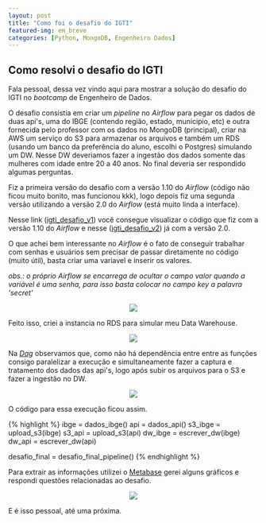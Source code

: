 ```yaml
---
layout: post
title: "Como foi o desafio do IGTI"
featured-img: em_breve
categories: [Python, MongoDB, Engenheiro Dados]
---
```


## Como resolvi o desafio do IGTI

Fala pessoal, dessa vez vindo aqui para mostrar a solução do desafio do IGTI no _bootcamp_ de Engenheiro de Dados.

O desafio consistia em criar um _pipeline_ no _Airflow_ para pegar os dados de duas api's, uma do IBGE (contendo região, estado, municipio, etc) e outra fornecida pelo professor com os dados no MongoDB (principal), criar na AWS um serviço do S3 para armazenar os arquivos e também um RDS (usando um banco da preferência do aluno, escolhi o Postgres) simulando um DW. Nesse DW deveriamos fazer a ingestão dos dados somente das mulheres com idade entre 20 a 40 anos. No final deveria ser respondido algumas perguntas.

Fiz a primeira versão do desafio com a versão 1.10 do _Airflow_ (código não ficou muito bonito, mas funcionou kkk), logo depois fiz uma segunda versão utilizando a versão 2.0 do _Airflow_ (está muito linda a interface).

Nesse link ([igti_desafio_v1]('https://github.com/nilsoncunha/bootcamp_igti_engenheiro_de_dados/blob/main/modulo_desafio/igti_desafio_v1.py')) você consegue visualizar o código que fiz com a versão 1.10 do _Airflow_ e nesse ([igti_desafio_v2]('https://github.com/nilsoncunha/bootcamp_igti_engenheiro_de_dados/blob/main/modulo_desafio/igti_desafio_v2.py')) já com a versão 2.0.

O que achei bem interessante no _Airflow_ é o fato de conseguir trabalhar com senhas e usuários sem precisar de passar diretamente no código (muito útil), basta criar uma variavel e inserir os valores. 

_obs.: o próprio Airflow se encarrega de ocultar o campo valor quando a variável é uma senha, para isso basta colocar no campo key a palavra 'secret'_

<center><img src="https://www.dropbox.com/s/xjr6usd08bpg56r/igti_v2_variables.jpg?raw=1"></center>

Feito isso, criei a instancia no RDS para simular meu Data Warehouse.

<center><img src="https://www.dropbox.com/s/d0edfbgj9uunspq/igti_v2_aws_postgres.png?raw=1"></center>

Na _[Dag]('https://airflow.apache.org/docs/apache-airflow/stable/concepts.html#dags')_ observamos que, como não há dependência entre entre as funções consigo paralelizar a execução e simultaneamente fazer a captura e tratamento dos dados das api's, logo após subir os arquivos para o S3 e fazer a ingestão no DW.

<center><img src='https://www.dropbox.com/s/6227lavsj8jsdsu/igti_v2_grafico.png?raw=1'></center>

O código para essa execução ficou assim.

{% highlight %}
ibge = dados_ibge()
api = dados_api()
s3_ibge = upload_s3(ibge)
s3_api = upload_s3(api)
dw_ibge = escrever_dw(ibge)
dw_api = escrever_dw(api)

desafio_final = desafio_final_pipeline()
{% endhighlight %}

Para extrair as informações utilizei o [Metabase]('https://www.metabase.com/') gerei alguns gráficos e respondi questões relacionadas ao desafio.

<center><img src="https://www.dropbox.com/s/lqmeo8krgmponq1/igti_v2_painel_metabase.png?raw=1"></center>

E é isso pessoal, até uma próxima.
